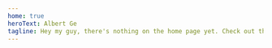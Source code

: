 ```yaml
---
home: true
heroText: Albert Ge
tagline: Hey my guy, there's nothing on the home page yet. Check out the links in the bar instead!
---
```

